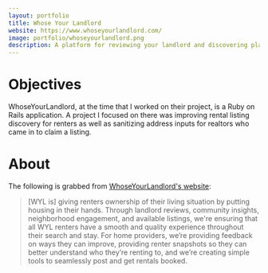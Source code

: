 ```yaml
---
layout: portfolio
title: Whose Your Landlord
website: https://www.whoseyourlandlord.com/
image: portfolio/whoseyourlandlord.png
description: A platform for reviewing your landlord and discovering places to live.
---
```


# Objectives

WhoseYourLandlord, at the time that I worked on their project, is a Ruby on
Rails application. A project I focused on there was improving rental listing
discovery for renters as well as sanitizing address inputs for realtors who came
in to claim a listing.

# About

The following is grabbed from [WhoseYourLandlord's website][1]:

> [WYL is] giving renters ownership of their living situation by putting housing
> in their hands. Through landlord reviews, community insights, neighborhood
> engagement, and available listings, we're ensuring that all WYL renters have
> a smooth and quality experience throughout their search and stay. For home
> providers, we’re providing feedback on ways they can improve, providing
> renter snapshots so they can better understand who they’re renting to, and
> we’re creating simple tools to seamlessly post and get rentals booked. 

[1]: https://www.whoseyourlandlord.com/about
